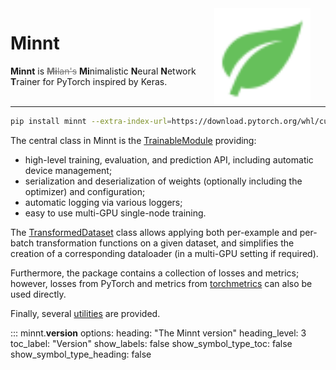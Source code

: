 <div style="float: right; width: 40%; text-align: center"><img src="images/leaf-green.svg" style="height: 11em"></div>

# Minnt

**Minnt** is <s style="color: #777">**Mi**lan's</s> **Mi**nimalistic **N**eural **N**etwork
**T**rainer for PyTorch inspired by Keras.

<hr style="clear: both">

```sh
pip install minnt --extra-index-url=https://download.pytorch.org/whl/cu128 torch torchvision
```

The central class in Minnt is the [TrainableModule](trainable_module.md) providing:

- high-level training, evaluation, and prediction API, including automatic device management;
- serialization and deserialization of weights (optionally including the optimizer) and configuration;
- automatic logging via various loggers;
- easy to use multi-GPU single-node training.

The [TransformedDataset](transformed_dataset.md) class allows applying both
per-example and per-batch transformation functions on a given dataset, and
simplifies the creation of a corresponding dataloader (in a multi-GPU setting if
required).

Furthermore, the package contains a collection of losses and metrics; however,
losses from PyTorch and metrics from [torchmetrics](https://lightning.ai/docs/torchmetrics/stable/)
can also be used directly.

Finally, several [utilities](utilities.md) are provided.

::: minnt.__version__
    options:
      heading: "The Minnt version"
      heading_level: 3
      toc_label: "Version"
      show_labels: false
      show_symbol_type_toc: false
      show_symbol_type_heading: false

